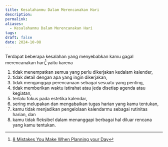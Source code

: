 ```yaml
---
title: Kesalahanmu Dalam Merencanakan Hari
description: 
permalink: 
aliases:
  - Kesalahanmu Dalam Merencanakan Hari
tags: 
draft: false
date: 2024-10-08
---
```

Terdapat beberapa kesalahan yang menyebabkan kamu gagal merencanakan hari[^1] yaitu karena
1. tidak menempatkan semua yang perlu dikerjakan kedalam kalender, 
2. tidak detail dengan apa yang ingin dikerjakan,
3. tidak menganggap perencanaan sebagai sesuatu yang penting, 
4. tidak memberikan waktu istirahat atau jeda disetiap agenda atau kegiatan, 
5. terlalu fokus pada estetika kalendar, 
6. sering melupakan dan mengabaikan tugas harian yang kamu tentukan, 
7. kamu tidak menjadikan pengelolaan kalendarmu sebagai rutinitas harian, dan 
8. kamu tidak fleksibel dalam menanggapi berbagai hal diluar rencana yang kamu tentukan.

[^1]: [8 Mistakes You Make When Planning your Day](https://www.youtube.com/watch?v=PLHpZ1WJ9DA)